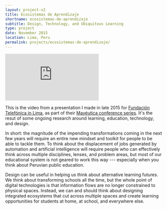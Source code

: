 ```yaml
---
layout: project-v2
title: Ecosistemas de Aprendizaje
shortname: ecosistemas-de-aprendizaje
subtitle: Design, Technology, and Ubiquitous Learning
type: project
date: November 2015
location: Lima, Peru
permalink: projects/ecosistemas-de-aprendizaje/
---
```

<div class="row project-video">
	<iframe class="project-video_embed" src="https://www.youtube.com/embed/PItyYtY8Bxw" frameborder="0" allowfullscreen></iframe>
</div>

This is the video from a presentation I made in late 2015 for <a href="http://www.fundacion.telefonica.com.pe/">Fundación Telefónica in Lima</a>, as part of their <a href="http://educared.fundacion.telefonica.com.pe/mayeutica/">Mayéutica conference series</a>. It's the resut of some ongoing research around learning, education, technology, and design.

In short: the magnitude of the impending transformations coming in the next few years will require an entire new mindset and toolkit for people to be able to tackle them. To think about the displacement of jobs generated by automation and artificial intelligence will require people who can effectively think across multiple disciplines, lenses, and problem areas, but most of our educational system is not geared to work this way --- especially when you think about Peruvian public education.

Design can be useful in helping us think about alternative learning futures. We think about transforming schools all the time, but the whole point of digital technologies is that information flows are no longer constrained to physical spaces. Instead, we can and should think about designing integrated ecosystems that cut across multiple spaces and create learning opportunities for students at home, at school, and everywhere else.